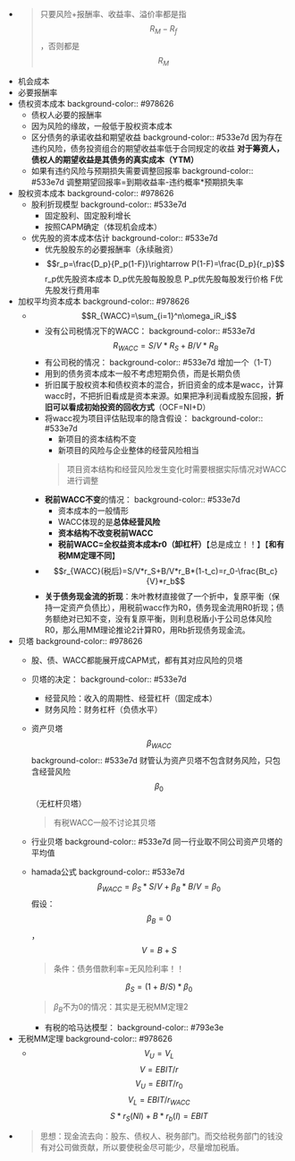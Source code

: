 - > 只要风险+报酬率、收益率、溢价率都是指$$R_M-R_f$$，否则都是$$R_M$$
- 机会成本
- 必要报酬率
- 债权资本成本
  background-color:: #978626
	- 债权人必要的报酬率
	- 因为风险的缘故，一般低于股权资本成本
	- 区分债务的承诺收益和期望收益
	  background-color:: #533e7d
	  因为存在违约风险，债务投资组合的期望收益率低于合同规定的收益
	  **对于筹资人，债权人的期望收益是其债务的真实成本（YTM）**
	- 如果有违约风险与预期损失需要调整回报率
	  background-color:: #533e7d
	  调整期望回报率=到期收益率-违约概率*预期损失率
- 股权资本成本
  background-color:: #978626
	- 股利折现模型
	  background-color:: #533e7d
		- 固定股利、固定股利增长
		- 按照CAPM确定（体现机会成本）
	- 优先股的资本成本估计
	  background-color:: #533e7d
		- 优先股股东的必要报酬率（永续融资）
		- $$r_p=\frac{D_p}{P_p(1-F)}\rightarrow P(1-F)=\frac{D_p}{r_p}$$
		  r_p优先股资本成本
		  D_p优先股每股股息
		  P_p优先股每股发行价格
		  F优先股发行费用率
- 加权平均资本成本
  background-color:: #978626
	- $$R_{WACC}=\sum_{i=1}^n\omega_iR_i$$
		- 没有公司税情况下的WACC：
		  background-color:: #533e7d
		  $$R_{WACC}=S/V*R_S+B/V*R_B$$
		- 有公司税的情况：
		  background-color:: #533e7d
		  增加一个（1-T）
		- 用到的债务资本成本一般不考虑短期负债，而是长期负债
		- 折旧属于股权资本和债权资本的混合，折旧资金的成本是wacc，计算wacc时，不把折旧看成是资本来源。如果把净利润看成股东回报，**折旧可以看成初始投资的回收方式**（OCF=NI+D）
		- 将wacc视为项目评估贴现率的隐含假设：
		  background-color:: #533e7d
		  * 新项目的资本结构不变
		  * 新项目的风险与企业整体的经营风险相当
		  > 项目资本结构和经营风险发生变化时需要根据实际情况对WACC进行调整
		- **税前WACC不变**的情况：
		  background-color:: #533e7d
			- 资本成本的一般情形
			- WACC体现的是**总体经营风险**
			- **资本结构不改变税前WACC**
			- **税前WACC=全权益资本成本r0（卸杠杆）**【总是成立！！】【**和有税MM定理不同**】
		- $$r_{WACC}(税后)=S/V*r_S+B/V*r_B*(1-t_c)=r_0-\frac{Bt_c}{V}*r_b$$
		- **关于债务现金流的折现**：朱叶教材直接做了一个折中，复原平衡（保持一定资产负债比），用税前wacc作为R0，债务现金流用R0折现；债务额绝对已知不变，没有复原平衡，则利息税盾小于公司总体风险R0，那么用MM理论推论2计算R0，用Rb折现债务现金流。
- 贝塔
  background-color:: #978626
	- 股、债、WACC都能展开成CAPM式，都有其对应风险的贝塔
	- 贝塔的决定：
	  background-color:: #533e7d
	  * 经营风险：收入的周期性、经营杠杆（固定成本）
	  * 财务风险：财务杠杆（负债水平）
	- 资产贝塔$$\beta_{WACC}$$
	  background-color:: #533e7d
	  财管认为资产贝塔不包含财务风险，只包含经营风险$$\beta_0$$（无杠杆贝塔）
	  > 有税WACC一般不讨论其贝塔
	- 行业贝塔
	  background-color:: #533e7d
	  同一行业取不同公司资产贝塔的平均值
	- hamada公式
	  background-color:: #533e7d
	  $$\beta_{WACC}=\beta_S*S/V+\beta_B*B/V=\beta_0$$
	  假设：$$\beta_B=0$$，$$V=B+S$$
	  > 条件：债务借款利率=无风险利率！！
	  
	  $$\beta_S=(1+B/S)*\beta_0$$
	  >$\beta_B$不为0的情况：其实是无税MM定理2
		- 有税的哈马达模型：
		  background-color:: #793e3e
- 无税MM定理
  background-color:: #978626
	- $$V_U=V_L$$
	  $$V=EBIT/r$$
	  $$V_U=EBIT/r_0$$
	  $$V_L=EBIT/r_{WACC}$$
	  $$S*r_S(NI)+B*r_b(I)=EBIT$$
- > 思想：现金流去向：股东、债权人、税务部门。而交给税务部门的钱没有对公司做贡献，所以要使税金尽可能少，尽量增加税盾。